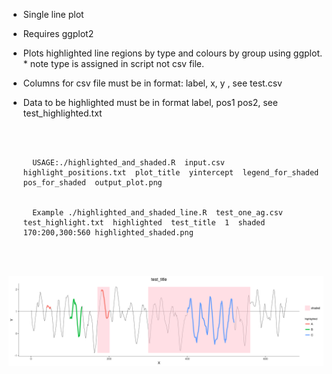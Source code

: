 - Single line plot

- Requires ggplot2

- Plots highlighted line regions by type and colours by group using ggplot. * note type is assigned in script not csv file.

- Columns for csv file must be in format: label, x, y , see test.csv
- Data to be highlighted must be in format label, pos1 pos2, see test_highlighted.txt

  <br /> <br /> 

		
		USAGE:./highlighted_and_shaded.R  input.csv  highlight_positions.txt  plot_title  yintercept  legend_for_shaded  pos_for_shaded  output_plot.png


		Example ./highlighted_and_shaded_line.R  test_one_ag.csv  test_highlight.txt  highlighted  test_title  1  shaded 170:200,300:560 highlighted_shaded.png
		
		
		
  <br /> <br /> 


![alt text](highlighted_shaded.png)
 

